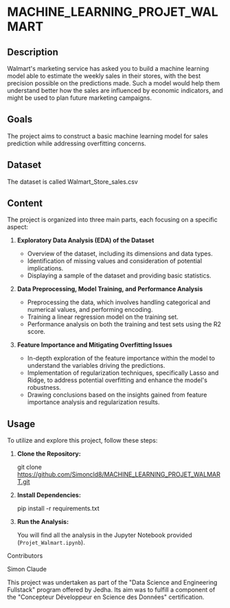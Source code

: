 # MACHINE_LEARNING_PROJET_WALMART

## Description

Walmart's marketing service has asked you to build a machine learning model able to estimate the weekly sales in their stores, with the best precision possible on the predictions made. Such a model would help them understand better how the sales are influenced by economic indicators, and might be used to plan future marketing campaigns.

## Goals
The project aims to construct a basic machine learning model for sales prediction while addressing overfitting concerns.

## Dataset
The dataset is called Walmart_Store_sales.csv

## Content
The project is organized into three main parts, each focusing on a specific aspect:

1. **Exploratory Data Analysis (EDA) of the Dataset**
   - Overview of the dataset, including its dimensions and data types.
   - Identification of missing values and consideration of potential implications.
   - Displaying a sample of the dataset and providing basic statistics.

2. **Data Preprocessing, Model Training, and Performance Analysis**
   - Preprocessing the data, which involves handling categorical and numerical values, and performing encoding.
   - Training a linear regression model on the training set.
   - Performance analysis on both the training and test sets using the R2 score.

3. **Feature Importance and Mitigating Overfitting Issues**
   - In-depth exploration of the feature importance within the model to understand the variables driving the predictions.
   - Implementation of regularization techniques, specifically Lasso and Ridge, to address potential overfitting and enhance the model's robustness.
   - Drawing conclusions based on the insights gained from feature importance analysis and regularization results.

## Usage

To utilize and explore this project, follow these steps:

1. **Clone the Repository:**

   git clone https://github.com/Simoncld8/MACHINE_LEARNING_PROJET_WALMART.git


2. **Install Dependencies:**

   pip install -r requirements.txt  

3. **Run the Analysis:**

   You will find all the analysis in the Jupyter Notebook provided (`Projet_Walmart.ipynb`).


Contributors

Simon Claude

This project was undertaken as part of the "Data Science and Engineering Fullstack" program offered by Jedha. Its aim was to fulfill a component of the "Concepteur Développeur en Science des Données" certification.

